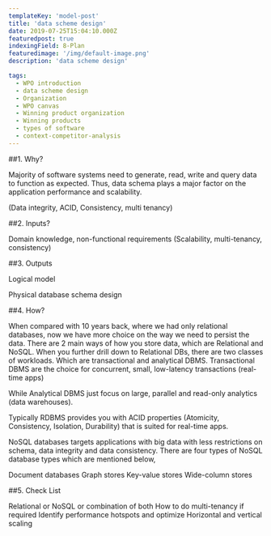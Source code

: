 ```yaml
---
templateKey: 'model-post'
title: 'data scheme design'
date: 2019-07-25T15:04:10.000Z
featuredpost: true
indexingField: 8-Plan
featuredimage: '/img/default-image.png'
description: 'data scheme design'

tags:
  - WPO introduction
  - data scheme design
  - Organization
  - WPO canvas
  - Winning product organization
  - Winning products
  - types of software
  - context-competitor-analysis
---
```

##1. Why?

Majority of software systems need to generate, read, write and query data to function as expected. Thus, data schema plays a major factor on the application performance and scalability.

(Data integrity, ACID, Consistency, multi tenancy)



##2. Inputs?

Domain knowledge, non-functional requirements (Scalability, multi-tenancy, consistency)



##3. Outputs

Logical model

Physical database schema design



##4. How?

When compared with 10 years back, where we had only relational databases, now we have more choice on the way we need to persist the data. There are 2 main ways of how you store data, which are Relational and NoSQL. When you further drill down to Relational DBs, there are two classes of workloads. Which are transactional and analytical DBMS. Transactional DBMS are the choice for concurrent, small, low-latency transactions (real-time apps)

While Analytical DBMS just focus on large, parallel and read-only analytics (data warehouses).

 

Typically RDBMS provides you with ACID properties (Atomicity, Consistency, Isolation, Durability) that is suited for real-time apps.

 

NoSQL databases targets applications with big data with less restrictions on schema, data integrity and data consistency. There are four types of NoSQL database types which are mentioned below,

Document databases
Graph stores
Key-value stores
Wide-column stores


##5. Check List

Relational or NoSQL or combination of both
How to do multi-tenancy if required
Identify performance hotspots and optimize
Horizontal and vertical scaling